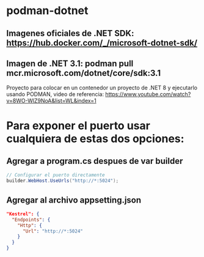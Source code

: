 # podman-dotnet

## Imagenes oficiales de .NET SDK: https://hub.docker.com/_/microsoft-dotnet-sdk/

## Imagen de .NET 3.1: podman pull mcr.microsoft.com/dotnet/core/sdk:3.1

Proyecto para colocar en un contenedor un proyecto de .NET 8 y ejecutarlo usando PODMAN, video de referencia: https://www.youtube.com/watch?v=8WO-WlZ9NoA&list=WL&index=1

# Para exponer el puerto usar cualquiera de estas dos opciones:

## **Agregar a program.cs despues de var builder**

```csharp
// Configurar el puerto directamente
builder.WebHost.UseUrls("http://*:5024");
```

## **Agregar al archivo appsetting.json**

```json
"Kestrel": {
  "Endpoints": {
    "Http": {
      "Url": "http://*:5024"
    }
  }
}
```
